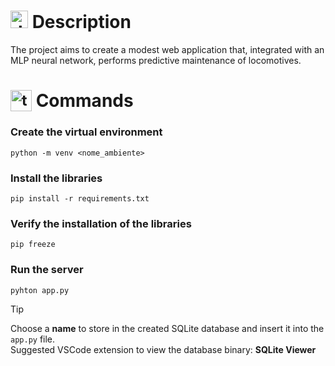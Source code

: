 # <img src="https://github.com/user-attachments/assets/caabfdf0-0f9e-44a3-8200-c6579fe87887" alt="description icon" width="28"> Description
The project aims to create a modest web application that, integrated with an MLP neural network, performs predictive maintenance of locomotives.

# <sub><img src="https://github.com/user-attachments/assets/2bd91f82-43a7-44c6-8fb3-eaa3ca20089e" alt="terminal icon" width="34"></sub> Commands
### Create the virtual environment
```
python -m venv <nome_ambiente>
```

### Install the libraries
```
pip install -r requirements.txt
```

### Verify the installation of the libraries
```
pip freeze
```

### Run the server
```
pyhton app.py
```

>[!TIP]
>Choose a <b>name</b> to store in the created SQLite database and insert it into the `app.py` file. <br>
>Suggested VSCode extension to view the database binary: <b>SQLite Viewer</b>
